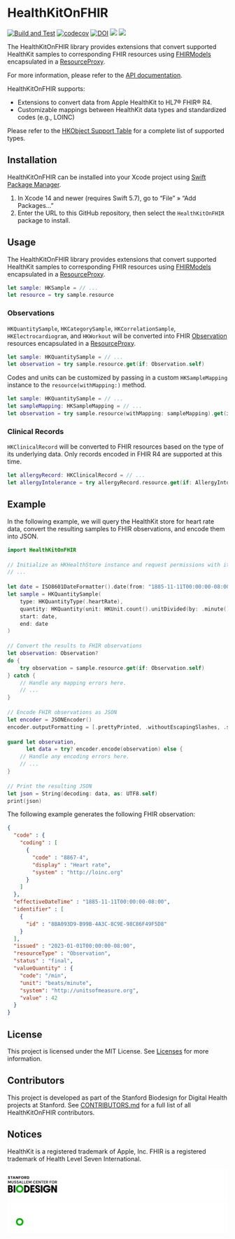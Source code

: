<!--
                  
This source file is part of the HealthKitOnFHIR open source project

SPDX-FileCopyrightText: 2022 Stanford University and the project authors (see CONTRIBUTORS.md)

SPDX-License-Identifier: MIT
             
-->

# HealthKitOnFHIR

[![Build and Test](https://github.com/StanfordBDHG/HealthKitOnFHIR/actions/workflows/build-and-test.yml/badge.svg)](https://github.com/StanfordBDHG/HealthKitOnFHIR/actions/workflows/build-and-test.yml)
[![codecov](https://codecov.io/gh/StanfordBDHG/HealthKitOnFHIR/branch/main/graph/badge.svg?token=17BMMYE3AC)](https://codecov.io/gh/StanfordBDHG/HealthKitOnFHIR)
[![DOI](https://zenodo.org/badge/569837859.svg)](https://zenodo.org/badge/latestdoi/569837859)
[![](https://img.shields.io/endpoint?url=https%3A%2F%2Fswiftpackageindex.com%2Fapi%2Fpackages%2FStanfordBDHG%2FHealthKitOnFHIR%2Fbadge%3Ftype%3Dswift-versions)](https://swiftpackageindex.com/StanfordBDHG/HealthKitOnFHIR)
[![](https://img.shields.io/endpoint?url=https%3A%2F%2Fswiftpackageindex.com%2Fapi%2Fpackages%2FStanfordBDHG%2FHealthKitOnFHIR%2Fbadge%3Ftype%3Dplatforms)](https://swiftpackageindex.com/StanfordBDHG/HealthKitOnFHIR)

The HealthKitOnFHIR library provides extensions that convert supported HealthKit samples to corresponding FHIR resources using [FHIRModels](https://github.com/apple/FHIRModels) encapsulated in a [ResourceProxy](https://github.com/apple/FHIRModels/blob/main/HowTo/Instantiation.md#1-use-resourceproxy).

For more information, please refer to the [API documentation](https://swiftpackageindex.com/StanfordBDHG/HealthKitOnFHIR/documentation).

HealthKitOnFHIR supports:
- Extensions to convert data from Apple HealthKit to HL7® FHIR® R4.
- Customizable mappings between HealthKit data types and standardized codes (e.g., LOINC)

Please refer to the [HKObject Support Table](Sources/HealthKitOnFHIR/HealthKitOnFHIR.docc/HKSampleSupportTables.md) for a complete list of supported types.


## Installation

HealthKitOnFHIR can be installed into your Xcode project using [Swift Package Manager](https://github.com/apple/swift-package-manager).

1. In Xcode 14 and newer (requires Swift 5.7), go to “File” » “Add Packages...”
2. Enter the URL to this GitHub repository, then select the `HealthKitOnFHIR` package to install.


## Usage

The HealthKitOnFHIR library provides extensions that convert supported HealthKit samples to corresponding FHIR resources using [FHIRModels](https://github.com/apple/FHIRModels) encapsulated in a [ResourceProxy](https://github.com/apple/FHIRModels/blob/main/HowTo/Instantiation.md#1-use-resourceproxy).

```swift
let sample: HKSample = // ...
let resource = try sample.resource
```

### Observations

`HKQuantitySample`, `HKCategorySample`, `HKCorrelationSample`, `HKElectrocardiogram`, and `HKWorkout` will be converted into FHIR [Observation](https://hl7.org/fhir/R4/observation.html) resources encapsulated in a [ResourceProxy](https://github.com/apple/FHIRModels/blob/main/HowTo/Instantiation.md#1-use-resourceproxy).

```swift
let sample: HKQuantitySample = // ...
let observation = try sample.resource.get(if: Observation.self)
```

Codes and units can be customized by passing in a custom `HKSampleMapping` instance to the `resource(withMapping:)` method.

```swift
let sample: HKQuantitySample = // ...
let sampleMapping: HKSampleMapping = // ...
let observation = try sample.resource(withMapping: sampleMapping).get(if: Observation.self)
```

### Clinical Records

`HKClinicalRecord` will be converted to FHIR resources based on the type of its underlying data. Only records encoded in FHIR R4 are supported at this time.

```swift
let allergyRecord: HKClinicalRecord = // ...
let allergyIntolerance = try allergyRecord.resource.get(if: AllergyIntolerance.self)
```


## Example

In the following example, we will query the HealthKit store for heart rate data, convert the resulting samples to FHIR observations, and encode them into JSON.

```swift
import HealthKitOnFHIR

// Initialize an HKHealthStore instance and request permissions with it
// ...

let date = ISO8601DateFormatter().date(from: "1885-11-11T00:00:00-08:00") ?? .now
let sample = HKQuantitySample(
    type: HKQuantityType(.heartRate),
    quantity: HKQuantity(unit: HKUnit.count().unitDivided(by: .minute()), doubleValue: 42.0),
    start: date,
    end: date
)

// Convert the results to FHIR observations
let observation: Observation?
do {
    try observation = sample.resource.get(if: Observation.self)
} catch {
    // Handle any mapping errors here.
    // ...
}

// Encode FHIR observations as JSON
let encoder = JSONEncoder()
encoder.outputFormatting = [.prettyPrinted, .withoutEscapingSlashes, .sortedKeys]

guard let observation, 
      let data = try? encoder.encode(observation) else {
    // Handle any encoding errors here.
    // ...
}

// Print the resulting JSON
let json = String(decoding: data, as: UTF8.self)
print(json)
```

The following example generates the following FHIR observation:

```json
{
  "code" : {
    "coding" : [
      {
        "code" : "8867-4",
        "display" : "Heart rate",
        "system" : "http://loinc.org"
      }
    ]
  },
  "effectiveDateTime" : "1885-11-11T00:00:00-08:00",
  "identifier" : [
    {
      "id" : "8BA093D9-B99B-4A3C-8C9E-98C86F49F5D8"
    }
  ],
  "issued" : "2023-01-01T00:00:00-08:00",
  "resourceType" : "Observation",
  "status" : "final",
  "valueQuantity" : {
    "code": "/min",
    "unit": "beats/minute",
    "system": "http://unitsofmeasure.org",
    "value" : 42
  }
}
```


## License

This project is licensed under the MIT License. See [Licenses](https://github.com/StanfordBDHG/HealthKitOnFHIR/tree/main/LICENSES) for more information.


## Contributors

This project is developed as part of the Stanford Biodesign for Digital Health projects at Stanford.
See [CONTRIBUTORS.md](https://github.com/StanfordBDHG/HealthKitOnFHIR/tree/main/CONTRIBUTORS.md) for a full list of all HealthKitOnFHIR contributors.


## Notices

HealthKit is a registered trademark of Apple, Inc.
FHIR is a registered trademark of Health Level Seven International.

![Stanford Byers Center for Biodesign Logo](https://raw.githubusercontent.com/StanfordBDHG/.github/main/assets/biodesign-footer-light.png#gh-light-mode-only)
![Stanford Byers Center for Biodesign Logo](https://raw.githubusercontent.com/StanfordBDHG/.github/main/assets/biodesign-footer-dark.png#gh-dark-mode-only)
